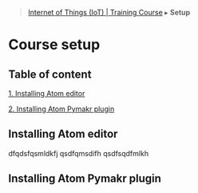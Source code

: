 > [Internet of Things (IoT) | Training Course](setup.md) ▸ **Setup**

# Course setup

## Table of content

  [1. Installing Atom editor](#installing-atom-editor)

  [2. Installing Atom Pymakr plugin](#installing-atom-pymakr-plugin)

## Installing Atom editor

dfqdsfqsmldkfj 
qsdfqmsdifh 
qsdfsqdfmlkh 

## Installing Atom Pymakr plugin
